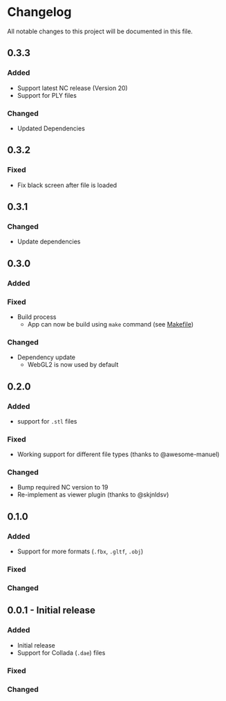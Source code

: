 # Changelog
All notable changes to this project will be documented in this file.

## 0.3.3
### Added
- Support latest NC release (Version 20)
- Support for PLY files
### Changed
- Updated Dependencies

## 0.3.2
### Fixed
- Fix black screen after file is loaded

## 0.3.1
### Changed
- Update dependencies

## 0.3.0
### Added
### Fixed
- Build process
  - App can now be build using `make` command (see [Makefile](https://github.com/v1r0x/files_3d/blob/master/Makefile))
### Changed
- Dependency update
  - WebGL2 is now used by default

## 0.2.0
### Added
- support for `.stl` files
### Fixed
- Working support for different file types (thanks to @awesome-manuel)
### Changed
- Bump required NC version to 19
- Re-implement as viewer plugin (thanks to @skjnldsv)

## 0.1.0
### Added
- Support for more formats (`.fbx`, `.gltf`, `.obj`)
### Fixed
### Changed

## 0.0.1 - Initial release
### Added
- Initial release
- Support for Collada (`.dae`) files
### Fixed
### Changed
